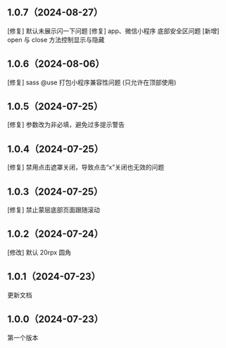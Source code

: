 ## 1.0.7（2024-08-27）
[修复] 默认未展示闪一下问题
[修复] app、微信小程序 底部安全区问题
[新增] open 与 close 方法控制显示与隐藏
## 1.0.6（2024-08-06）
[修复] sass @use 打包小程序兼容性问题 (只允许在顶部使用)
## 1.0.5（2024-07-25）
[修复] 参数改为非必填，避免过多提示警告
## 1.0.4（2024-07-25）
[修复] 禁用点击遮罩关闭，导致点击“x”关闭也无效的问题
## 1.0.3（2024-07-25）
[修复] 禁止蒙层底部页面跟随滚动
## 1.0.2（2024-07-24）
[修改] 默认 20rpx 圆角
## 1.0.1（2024-07-23）
更新文档
## 1.0.0（2024-07-23）
第一个版本

